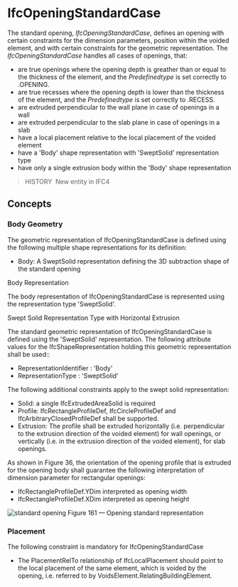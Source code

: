 # IfcOpeningStandardCase

The standard opening, _IfcOpeningStandardCase_, defines an opening with certain constraints for the dimension parameters, position within the voided element, and with certain constraints for the geometric representation. The _IfcOpeningStandardCase_ handles all cases of openings, that:

* are true openings where the opening depth is greather than or equal to the thickness of the element, and the _Predefinedtype_ is set correctly to .OPENING.
* are true recesses where the opening depth is lower than the thickness of the element, and the _Predefinedtype_ is set correctly to .RECESS.
* are extruded perpendicular to the wall plane in case of openings in a wall
* are extruded perpendicular to the slab plane in case of openings in a slab
* have a local placement relative to the local placement of the voided element
* have a 'Body' shape representation with 'SweptSolid' representation type
* have only a single extrusion body within the 'Body' shape representation

> HISTORY&nbsp; New entity in IFC4

## Concepts

### Body Geometry

The geometric representation of IfcOpeningStandardCase
is defined using the following multiple shape representations for
its definition:


* Body: A SweptSolid representation defining the 3D subtraction
shape of the standard opening


Body Representation


The body representation of IfcOpeningStandardCase is
represented using the representation type 'SweptSolid'.


Swept Solid Representation Type with Horizontal
Extrusion


The standard geometric representation of
IfcOpeningStandardCase is defined using the 'SweptSolid'
representation. The following attribute values for the
IfcShapeRepresentation holding this geometric
representation shall be used::


* RepresentationIdentifier : 'Body'
* RepresentationType : 'SweptSolid'


The following additional constraints apply to the swept solid
representation:


* Solid: a single IfcExtrudedAreaSolid is
required
* Profile: IfcRectangleProfileDef,
IfcCircleProfileDef and
IfcArbitraryClosedProfileDef shall be supported.
* Extrusion: The profile shall be extruded horizontally
(i.e. perpendicular to the extrusion direction of the voided
element) for wall openings, or vertically (i.e. in the extrusion
direction of the voided element), for slab openings.


As shown in Figure 36, the orientation of the opening profile that is extruded
for the opening body shall guarantee the following interpretation
of dimension parameter for rectangular openings:


* IfcRectangleProfileDef.YDim interpreted as
opening width
* IfcRectangleProfileDef.XDim interpreted as
opening height


![standard opening](../../../../figuresifcopeningstandardcase_wall-layout1.png)
Figure 161 — Opening standard representation



### Placement

The following constraint is mandatory for
IfcOpeningStandardCase


* The PlacementRelTo relationship of
IfcLocalPlacement should point to the local placement of
the same element, which is voided by the opening, i.e. referred
to by VoidsElement.RelatingBuildingElement.



